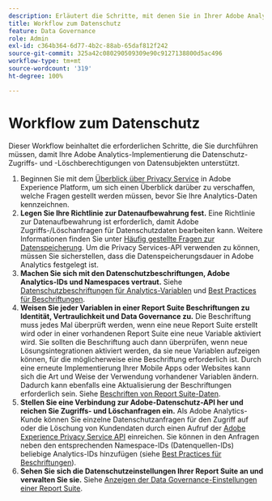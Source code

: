 ```yaml
---
description: Erläutert die Schritte, mit denen Sie in Ihrer Adobe Analytics-Implementierung die Zugriffs- und Löschrechte der betroffenen Personen für den Datenschutz unterstützen.
title: Workflow zum Datenschutz
feature: Data Governance
role: Admin
exl-id: c364b364-6d77-4b2c-88ab-65daf812f242
source-git-commit: 325a42c080290509309e90c9127138800d5ac496
workflow-type: tm+mt
source-wordcount: '319'
ht-degree: 100%

---
```


# Workflow zum Datenschutz

Dieser Workflow beinhaltet die erforderlichen Schritte, die Sie durchführen müssen, damit Ihre Adobe Analytics-Implementierung die Datenschutz-Zugriffs- und -Löschberechtigungen von Datensubjekten unterstützt.

1. Beginnen Sie mit dem [Überblick über Privacy Service](https://experienceleague.adobe.com/docs/experience-platform/privacy/home.html?lang=de) in Adobe Experience Platform, um sich einen Überblick darüber zu verschaffen, welche Fragen gestellt werden müssen, bevor Sie Ihre Analytics-Daten kennzeichnen.
1. **Legen Sie Ihre Richtlinie zur Datenaufbewahrung fest.** Eine Richtlinie zur Datenaufbewahrung ist erforderlich, damit Adobe Zugriffs-/Löschanfragen für Datenschutzdaten bearbeiten kann. Weitere Informationen finden Sie unter [Häufig gestellte Fragen zur Datenspeicherung](/help/technotes/data-retention.md). Um die Privacy Services-API verwenden zu können, müssen Sie sicherstellen, dass die Datenspeicherungsdauer in Adobe Analytics festgelegt ist.
1. **Machen Sie sich mit den Datenschutzbeschriftungen, Adobe Analytics-IDs und Namespaces vertraut.** Siehe [Datenschutzbeschriftungen für Analytics-Variablen](/help/admin/tools/privacy-labeling/labels.md) und [Best Practices für Beschriftungen](/help/admin/tools/privacy-labeling/best-practices.md).
1. **Weisen Sie jeder Variablen in einer Report Suite Beschriftungen zu Identität, Vertraulichkeit und Data Governance zu.** Die Beschriftung muss jedes Mal überprüft werden, wenn eine neue Report Suite erstellt wird oder in einer vorhandenen Report Suite eine neue Variable aktiviert wird. Sie sollten die Beschriftung auch dann überprüfen, wenn neue Lösungsintegrationen aktiviert werden, da sie neue Variablen aufzeigen können, für die möglicherweise eine Beschriftung erforderlich ist. Durch eine erneute Implementierung Ihrer Mobile Apps oder Websites kann sich die Art und Weise der Verwendung vorhandener Variablen ändern. Dadurch kann ebenfalls eine Aktualisierung der Beschriftungen erforderlich sein. Siehe [Beschriften von Report Suite-Daten](/help/admin/tools/privacy-labeling/namespaces.md).
1. **Stellen Sie eine Verbindung zur Adobe-Datenschutz-API her und reichen Sie Zugriffs- und Löschanfragen ein.** Als Adobe Analytics-Kunde können Sie einzelne Datenschutzanfragen für den Zugriff auf oder die Löschung von Kundendaten durch einen Aufruf der [Adobe Experience Privacy Service API](https://experienceleague.adobe.com/docs/experience-platform/privacy/api/overview.html?lang=de) einreichen. Sie können in den Anfragen neben den entsprechenden Namespace-IDs (Datenquellen-IDs) beliebige Analytics-IDs hinzufügen (siehe [Best Practices für Beschriftungen](/help/admin/tools/privacy-labeling/best-practices.md)).
1. **Sehen Sie sich die Datenschutzeinstellungen Ihrer Report Suite an und verwalten Sie sie.** Siehe [Anzeigen der Data Governance-Einstellungen einer Report Suite](/help/admin/tools/privacy-labeling/view-settings.md).
